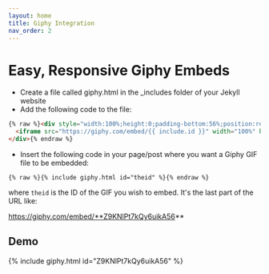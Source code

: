 ```yaml
---
layout: home
title: Giphy Integration
nav_order: 2
---
```


# Easy, Responsive Giphy Embeds

- Create a file called giphy.html in the \_includes folder of your Jekyll website
- Add the following code to the file:

```html
{% raw %}<div style="width:100%;height:0;padding-bottom:56%;position:relative;">
  <iframe src="https://giphy.com/embed/{{ include.id }}" width="100%" height="100%" style="position:absolute" frameBorder="0" class="giphy-embed" allowFullScreen></iframe>
</div>{% endraw %}
```

- Insert the following code in your page/post where you want a Giphy GIF file to be embedded:

```liquid
{% raw %}{% include giphy.html id="theid" %}{% endraw %}
```
where `theid` is the ID of the GIF you wish to embed. It's the last part of the URL like:

https://giphy.com/embed/**Z9KNlPt7kQy6uikA56**

## Demo

{% include giphy.html id="Z9KNlPt7kQy6uikA56" %}

